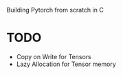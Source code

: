 Building Pytorch from scratch in C

# TODO
- Copy on Write for Tensors
- Lazy Allocation for Tensor memory